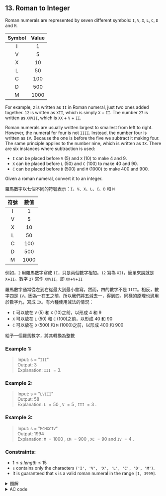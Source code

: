 ## 13. Roman to Integer  

Roman numerals are represented by seven different symbols: `I`, `V`, `X`, `L`, `C`, `D` and `M`.  

| Symbol | Value |
|:------:|:-----:|
|   I    |   1   |
|   V    |   5   |
|   X    |  10   |
|   L    |  50   |
|   C    |  100  |
|   D    |  500  |
|   M    | 1000  |

For example, `2` is written as `II` in Roman numeral, just two ones added together. `12` is written as `XII`, which is simply `X` + `II`. The number `27` is written as `XXVII`, which is `XX` + `V` + `II`.  

Roman numerals are usually written largest to smallest from left to right. However, the numeral for four is not `IIII`. Instead, the number four is written as `IV`. Because the one is before the five we subtract it making four. The same principle applies to the number nine, which is written as `IX`. There are six instances where subtraction is used:  

* `I` can be placed before `V` (5) and `X` (10) to make 4 and 9.  
* `X` can be placed before `L` (50) and `C` (100) to make 40 and 90.  
* `C` can be placed before `D` (500) and `M` (1000) to make 400 and 900.  

Given a roman numeral, convert it to an integer.  

羅馬數字以七個不同的符號表示：`I`、`V`、`X`、`L`、`C`、`D` 和 `M`  

| 符號 | 數值 |
|:----:|:----:|
|  I   |  1   |
|  V   |  5   |
|  X   |  10  |
|  L   |  50  |
|  C   | 100  |
|  D   | 500  |
|  M   | 1000 |

例如，`2` 用羅馬數字寫成 `II`，只是兩個數字相加。`12` 寫為 `XII`，簡單來說就是 `X`+`II`。數字 `27` 寫作 `XXVII`，即 `XX`+`V`+`II`  

羅馬數字通常從左到右從最大到最小書寫。然而，四的數字不是 `IIII`。相反，數字四是 `IV`。因為一在五之前，所以我們將五減去一，得到四。同樣的原理也適用於數字九，寫成 `IX`。有六種使用減法的情況：  

* `I` 可以放在 `V` (5) 和 `X` (10)之前，以形成 4 和 9  
* `X` 可以放在 `L` (50) 和 `C` (100)之前，以形成 40 和 90  
* `C` 可以放在 `D` (500) 和 `M` (1000)之前，以形成 400 和 900  

給予一個羅馬數字，將其轉換為整數  

### Example 1:  

> Input: s = "`III`"  
> Output: $3$  
> Explanation: `III` $= 3$.  

### Example 2:  

> Input: s = "`LVIII`"  
> Output: $58$  
> Explanation: `L` $= 50$ , `V` $= 5$ , `III` $= 3$ .  

### Example 3:  

> Input: s = "`MCMXCIV`"  
> Output: $1994$  
> Explanation: `M` $= 1000$ , `CM` $= 900$ , `XC` $= 90$ and `IV` $= 4$ .  

### Constraints:  

* $1 \leq s.length \leq 15$  
* `s` contains only the characters `('I', 'V', 'X', 'L', 'C', 'D', 'M')`.  
* It is guaranteed that `s` is a valid roman numeral in the range `[1, 3999]`.  

<details>

<summary>題解</summary>

這題比上一題 `一般數字轉換成羅馬數字` 簡單很多  
只要從頭搜索到尾就可以了  
先建立一個字典把字串轉成數字  
如果讀到的數字比上一個大  
那就是相減  
例如：`IV` 就是 `V` 比 `I` 大  
所以就把 $5-1$ 就知道 `IV` 是 $4$ 了  

```cpp
class Solution {
public:
    int trans(char c){
        if(c=='I'){
            return 1;
        }
        else if(c=='V'){
            return 5;
        }
        else if(c=='X'){
            return 10;
        }
        else if(c=='L'){
            return 50;
        }
        else if(c=='C'){
            return 100;
        }
        else if(c=='D'){
            return 500;
        }
        else {
            return 1000;
        }
    }
    
    int romanToInt(string s) {
        int ans=0;
        for(int i=0;i<s.size()-1;i++){
            if(trans(s[i])>=trans(s[i+1])){
                ans+=trans(s[i]);
            }
            else{
                ans-=trans(s[i]);
            }
        }
        ans+=trans(s[s.size()-1]);
        return ans;
    }
};
```

<img width="669" alt="leet0013_0" src="https://github.com/user-attachments/assets/a952dc0c-7b04-4ce1-8efb-abf67cc6873b">  

* 空間複雜度： $O(1)$  
* 時間複雜度： $O(N)$  

</details>

<details>

<summary>AC code</summary>

```cpp
class Solution {
public:
    int trans(char c){
        if(c=='I'){
            return 1;
        }
        else if(c=='V'){
            return 5;
        }
        else if(c=='X'){
            return 10;
        }
        else if(c=='L'){
            return 50;
        }
        else if(c=='C'){
            return 100;
        }
        else if(c=='D'){
            return 500;
        }
        else {
            return 1000;
        }
    }
    
    int romanToInt(string s) {
        int ans=0;
        for(int i=0;i<s.size()-1;i++){
            if(trans(s[i])>=trans(s[i+1])){
                ans+=trans(s[i]);
            }
            else{
                ans-=trans(s[i]);
            }
        }
        ans+=trans(s[s.size()-1]);
        return ans;
    }
};
```

</details>
